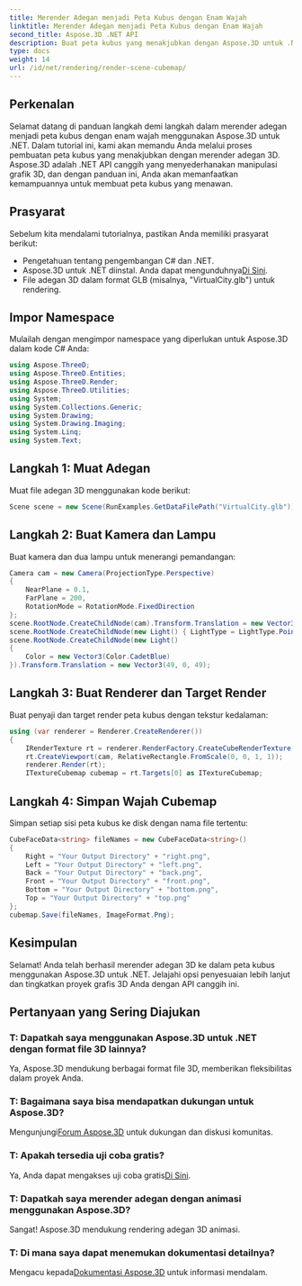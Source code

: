 ```yaml
---
title: Merender Adegan menjadi Peta Kubus dengan Enam Wajah
linktitle: Merender Adegan menjadi Peta Kubus dengan Enam Wajah
second_title: Aspose.3D .NET API
description: Buat peta kubus yang menakjubkan dengan Aspose.3D untuk .NET. Ikuti panduan langkah demi langkah kami untuk merender adegan 3D menjadi peta kubus bermuka enam yang menawan.
type: docs
weight: 14
url: /id/net/rendering/render-scene-cubemap/
---
```

## Perkenalan
Selamat datang di panduan langkah demi langkah dalam merender adegan menjadi peta kubus dengan enam wajah menggunakan Aspose.3D untuk .NET. Dalam tutorial ini, kami akan memandu Anda melalui proses pembuatan peta kubus yang menakjubkan dengan merender adegan 3D. Aspose.3D adalah .NET API canggih yang menyederhanakan manipulasi grafik 3D, dan dengan panduan ini, Anda akan memanfaatkan kemampuannya untuk membuat peta kubus yang menawan.
## Prasyarat
Sebelum kita mendalami tutorialnya, pastikan Anda memiliki prasyarat berikut:
- Pengetahuan tentang pengembangan C# dan .NET.
-  Aspose.3D untuk .NET diinstal. Anda dapat mengunduhnya[Di Sini](https://releases.aspose.com/3d/net/).
- File adegan 3D dalam format GLB (misalnya, "VirtualCity.glb") untuk rendering.
## Impor Namespace
Mulailah dengan mengimpor namespace yang diperlukan untuk Aspose.3D dalam kode C# Anda:
```csharp
using Aspose.ThreeD;
using Aspose.ThreeD.Entities;
using Aspose.ThreeD.Render;
using Aspose.ThreeD.Utilities;
using System;
using System.Collections.Generic;
using System.Drawing;
using System.Drawing.Imaging;
using System.Linq;
using System.Text;
```
## Langkah 1: Muat Adegan
Muat file adegan 3D menggunakan kode berikut:
```csharp
Scene scene = new Scene(RunExamples.GetDataFilePath("VirtualCity.glb"));
```
## Langkah 2: Buat Kamera dan Lampu
Buat kamera dan dua lampu untuk menerangi pemandangan:
```csharp
Camera cam = new Camera(ProjectionType.Perspective)
{
    NearPlane = 0.1,
    FarPlane = 200,
    RotationMode = RotationMode.FixedDirection
};
scene.RootNode.CreateChildNode(cam).Transform.Translation = new Vector3(5, 6, 0);
scene.RootNode.CreateChildNode(new Light() { LightType = LightType.Point }).Transform.Translation = new Vector3(-10, 7, -10);
scene.RootNode.CreateChildNode(new Light()
{
    Color = new Vector3(Color.CadetBlue)
}).Transform.Translation = new Vector3(49, 0, 49);
```
## Langkah 3: Buat Renderer dan Target Render
Buat penyaji dan target render peta kubus dengan tekstur kedalaman:
```csharp
using (var renderer = Renderer.CreateRenderer())
{
    IRenderTexture rt = renderer.RenderFactory.CreateCubeRenderTexture(new RenderParameters(false), 512, 512);
    rt.CreateViewport(cam, RelativeRectangle.FromScale(0, 0, 1, 1));
    renderer.Render(rt);
    ITextureCubemap cubemap = rt.Targets[0] as ITextureCubemap;
```
## Langkah 4: Simpan Wajah Cubemap
Simpan setiap sisi peta kubus ke disk dengan nama file tertentu:
```csharp
CubeFaceData<string> fileNames = new CubeFaceData<string>()
{
    Right = "Your Output Directory" + "right.png",
    Left = "Your Output Directory" + "left.png",
    Back = "Your Output Directory" + "back.png",
    Front = "Your Output Directory" + "front.png",
    Bottom = "Your Output Directory" + "bottom.png",
    Top = "Your Output Directory" + "top.png"
};
cubemap.Save(fileNames, ImageFormat.Png);
```
## Kesimpulan
Selamat! Anda telah berhasil merender adegan 3D ke dalam peta kubus menggunakan Aspose.3D untuk .NET. Jelajahi opsi penyesuaian lebih lanjut dan tingkatkan proyek grafis 3D Anda dengan API canggih ini.
## Pertanyaan yang Sering Diajukan
### T: Dapatkah saya menggunakan Aspose.3D untuk .NET dengan format file 3D lainnya?
Ya, Aspose.3D mendukung berbagai format file 3D, memberikan fleksibilitas dalam proyek Anda.
### T: Bagaimana saya bisa mendapatkan dukungan untuk Aspose.3D?
 Mengunjungi[Forum Aspose.3D](https://forum.aspose.com/c/3d/18) untuk dukungan dan diskusi komunitas.
### T: Apakah tersedia uji coba gratis?
 Ya, Anda dapat mengakses uji coba gratis[Di Sini](https://releases.aspose.com/).
### T: Dapatkah saya merender adegan dengan animasi menggunakan Aspose.3D?
Sangat! Aspose.3D mendukung rendering adegan 3D animasi.
### T: Di mana saya dapat menemukan dokumentasi detailnya?
 Mengacu kepada[Dokumentasi Aspose.3D](https://reference.aspose.com/3d/net/) untuk informasi mendalam.